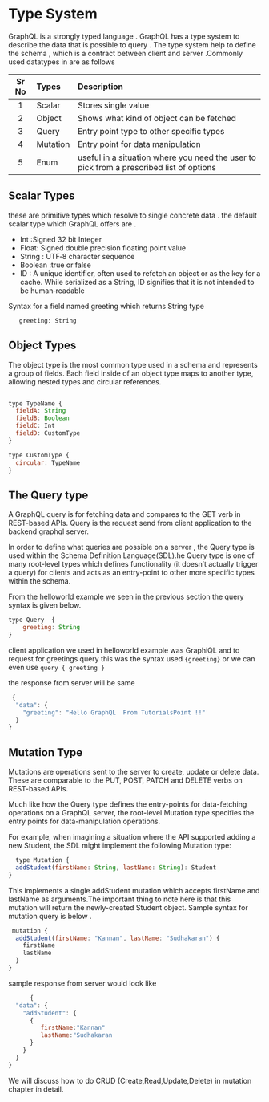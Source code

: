 
# Type System

 GraphQL is a strongly typed language  . GraphQL has a type system to describe the data that is possible to query . The type system help to define the schema , which is a contract between client and server .Commonly used datatypes in are as follows

|Sr No |  Types              |  Description
|:----:|:--------------------------|:------------------
| 1    | Scalar    | Stores single value
| 2    | Object     | Shows what kind of object can be fetched
| 3   | Query    | Entry point type to other specific types
| 4    | Mutation   | Entry point for data manipulation
| 5   | Enum   | useful in a situation where you need the user to pick from a prescribed list of options

## Scalar Types

these are primitive types which resolve to single concrete data . the default scalar type which GraphQL offers are .

- Int :Signed 32 bit Integer
- Float: Signed double precision floating point value
- String : UTF‐8 character sequence
- Boolean :true or false
- ID : A unique identifier, often used to refetch an object or as the key for a cache. While serialized as a String, ID signifies that it is not intended to be human‐readable

Syntax for a field named greeting which returns String type

```javacript
   greeting: String
```

## Object Types

The object type is the most common type used in a schema and represents a group of fields. Each field inside of an object type maps to another type, allowing nested types and circular references.

```javascript

type TypeName {
  fieldA: String
  fieldB: Boolean
  fieldC: Int
  fieldD: CustomType
}

type CustomType {
  circular: TypeName
}


```

## The Query type

A GraphQL query is for fetching data and compares to the GET verb in REST-based APIs. Query is the request send from client application to the backend graphql server.

In order to define what queries are possible on a server , the Query type is used within the Schema Definition Language(SDL).he Query type is one of many root-level types which defines functionality (it doesn’t actually trigger a query) for clients and acts as an entry-point to other more specific types within the schema.

 From the helloworld example we seen in the previous section the query syntax is given below.

 ```javascript
 type Query  {
     greeting: String
 }
 ```

client application we used in helloworld example was GraphiQL and to request for greetings query this was the syntax used
`{greeting}` or we can even use `query
{
  greeting
}`

the response from server will be same

```javascript
 {
  "data": {
    "greeting": "Hello GraphQL  From TutorialsPoint !!"
  }
}

```

## Mutation Type

Mutations are operations sent to the server to create, update or delete data. These are comparable to the PUT, POST, PATCH and DELETE verbs on REST-based APIs.

Much like how the Query type defines the entry-points for data-fetching operations on a GraphQL server, the root-level Mutation type specifies the entry points for data-manipulation operations.

For example, when imagining a situation where the API supported adding a new Student, the SDL might implement the following Mutation type:

```javascript
  type Mutation {
  addStudent(firstName: String, lastName: String): Student
}

```

This implements a single addStudent mutation which accepts firstName and lastName as arguments.The important thing to note here is that this mutation will return the newly-created Student object. Sample syntax for mutation query is below .

```javascript
 mutation {
  addStudent(firstName: "Kannan", lastName: "Sudhakaran") {
    firstName
    lastName
  }
}
```

sample  response from server would look like

```javascript
      {
  "data": {
    "addStudent": {
      {
         firstName:"Kannan"
         lastName:"Sudhakaran        
      }
    }
  }
}

```

We will discuss how to do CRUD (Create,Read,Update,Delete) in mutation chapter in detail.